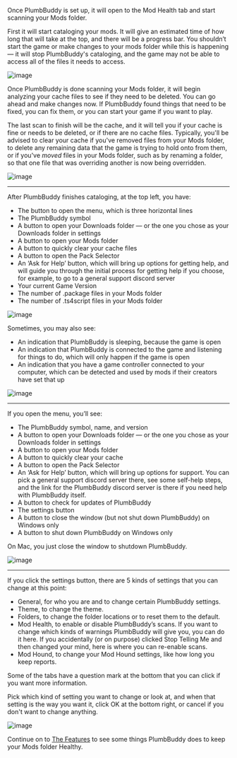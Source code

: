 Once PlumbBuddy is set up, it will open to the Mod Health tab and start scanning your Mods folder.

First it will start cataloging your mods. It will give an estimated time of how long that will take at the top, and there will be a progress bar. You shouldn’t start the game or make changes to your mods folder while this is happening — it will stop PlumbBuddy's cataloging, and the game may not be able to access all of the files it needs to access.

![image](/img/PB-enth-cataloging.png "An image of the top bar of the PlumbBuddy app, with a Cataloging Mods bar filling towards a timer counting down")

Once PlumbBuddy is done scanning your Mods folder, it will begin analyzing your cache files to see if they need to be deleted. You can go ahead and make changes now. If PlumbBuddy found things that need to be fixed, you can fix them, or you can start your game if you want to play.

The last scan to finish will be the cache, and it will tell you if your cache is fine or needs to be deleted, or if there are no cache files. Typically, you'll be advised to clear your cache if you've removed files from your Mods folder, to delete any remaining data that the game is trying to hold onto from them, or if you've *moved* files in your Mods folder, such as by renaming a folder, so that one file that was overriding another is now being overridden.

![image](/img/PB-enth-analyzing-top.png "An image of the top bar of the PlumbBuddy app, with an Analyzing Topography notification")

---

After PlumbBuddy finishes cataloging, at the top left, you have:

* The button to open the menu, which is three horizontal lines
* The PlumbBuddy symbol
* A button to open your Downloads folder — or the one you chose as your Downloads folder in settings
* A button to open your Mods folder
* A button to quickly clear your cache files
* A button to open the Pack Selector
* An ‘Ask for Help’ button, which will bring up options for getting help, and will guide you through the initial process for getting help if you choose, for example, to go to a general support discord server
* Your current Game Version
* The number of .package files in your Mods folder
* The number of .ts4script files in your Mods folder

![image](/img/PB-enth-top-menu.png "An image of the top bar of the PlumbBuddy app, with the buttons described above")

Sometimes, you may also see:

* An indication that PlumbBuddy is sleeping, because the game is open
* An indication that PlumbBuddy is connected to the game and listening for things to do, which will only happen if the game is open
* An indication that you have a game controller connected to your computer, which can be detected and used by mods if their creators have set that up

![image](/img/PB-top-menu-active.png "An image of part of the top bar of the PlumbBuddy app, with a symbol consisting of three Zs followed by the word Sleeping, a radio tower symbol, and a game controller symbol")

---

If you open the menu, you’ll see:

* The PlumbBuddy symbol, name, and version
* A button to open your Downloads folder — or the one you chose as your Downloads folder in settings
* A button to open your Mods folder
* A button to quickly clear your cache
* A button to open the Pack Selector
* An ‘Ask for Help’ button, which will bring up options for support. You can pick a general support discord server there, see some self-help steps, and the link for the PlumbBuddy discord server is there if you need help with PlumbBuddy itself.
* A button to check for updates of PlumbBuddy
* The settings button
* A button to close the window (but not shut down PlumbBuddy) on Windows only
* A button to shut down PlumbBuddy on Windows only

On Mac, you just close the window to shutdown PlumbBuddy.

![image](/img/PB-menu.png "PlumbBuddy's menu, as described above")

---

If you click the settings button, there are 5 kinds of settings that you can change at this point:

* General, for who you are and to change certain PlumbBuddy settings.
* Theme, to change the theme.
* Folders, to change the folder locations or to reset them to the default.
* Mod Health, to enable or disable PlumbBuddy’s scans. If you want to change which kinds of warnings PlumbBuddy will give you, you can do it here. If you accidentally (or on purpose) clicked Stop Telling Me and then changed your mind, here is where you can re-enable scans.
* Mod Hound, to change your Mod Hound settings, like how long you keep reports.

Some of the tabs have a question mark at the bottom that you can click if you want more information.

Pick which kind of setting you want to change or look at, and when that setting is the way you want it, click OK at the bottom right, or cancel if you don't want to change anything.

![image](/img/PB-enth-settings.png "An image of the General tab of PlumbBuddy's settings, showing that the current user is an Enthusiast Player, with 'Automatically check for updates' and 'Offer to find mod update news when the game is patched' toggled off, 'Enable runtime mod integration' toggled on, and 'Show an icon in the system tray' toggled off, and the other tabs along the top")

Continue on to [The Features](https://plumbbuddy.app/text-guides/enthusiast-features) to see some things PlumbBuddy does to keep your Mods folder Healthy.